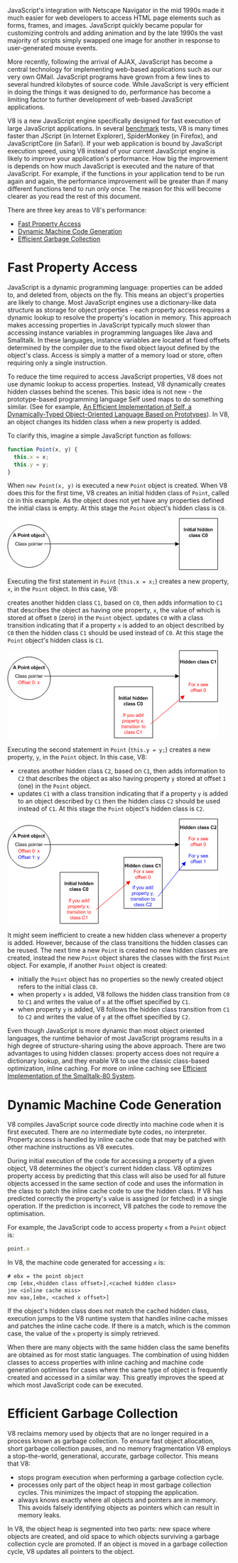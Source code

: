 JavaScript's integration with Netscape Navigator in the mid 1990s made it much easier for web developers to access HTML page elements such as forms, frames, and images. JavaScript quickly became popular for customizing controls and adding animation and by the late 1990s the vast majority of scripts simply swapped one image for another in response to user-generated mouse events.

More recently, following the arrival of AJAX, JavaScript has become a central technology for implementing web-based applications such as our very own GMail. JavaScript programs have grown from a few lines to several hundred kilobytes of source code. While JavaScript is very efficient in doing the things it was designed to do, performance has become a limiting factor to further development of web-based JavaScript applications.

V8 is a new JavaScript engine specifically designed for fast execution of large JavaScript applications. In several [benchmark](https://developers.google.com/v8/benchmarks) tests, V8 is many times faster than JScript (in Internet Explorer), SpiderMonkey (in Firefox), and JavaScriptCore (in Safari). If your web application is bound by JavaScript execution speed, using V8 instead of your current JavaScript engine is likely to improve your application's performance. How big the improvement is depends on how much JavaScript is executed and the nature of that JavaScript. For example, if the functions in your application tend to be run again and again, the performance improvement will be greater than if many different functions tend to run only once. The reason for this will become clearer as you read the rest of this document.

There are three key areas to V8's performance:

- [Fast Property Access](#fast-property-access)
- [Dynamic Machine Code Generation](#dynamic-machine-code-generation)
- [Efficient Garbage Collection](#efficient-garbage-collection)

# Fast Property Access

JavaScript is a dynamic programming language: properties can be added to, and deleted from, objects on the fly. This means an object's properties are likely to change. Most JavaScript engines use a dictionary-like data structure as storage for object properties - each property access requires a dynamic lookup to resolve the property's location in memory. This approach makes accessing properties in JavaScript typically much slower than accessing instance variables in programming languages like Java and Smalltalk. In these languages, instance variables are located at fixed offsets determined by the compiler due to the fixed object layout defined by the object's class. Access is simply a matter of a memory load or store, often requiring only a single instruction.

To reduce the time required to access JavaScript properties, V8 does not use dynamic lookup to access properties. Instead, V8 dynamically creates hidden classes behind the scenes. This basic idea is not new - the prototype-based programming language Self used maps to do something similar. (See for example, [An Efficient Implementation of Self, a Dynamically-Typed Object-Oriented Language Based on Prototypes](http://research.sun.com/self/papers/implementation.html)). In V8, an object changes its hidden class when a new property is added.

To clarify this, imagine a simple JavaScript function as follows:

```js
function Point(x, y) {
  this.x = x;
  this.y = y;
}
```

When `new Point(x, y)` is executed a new `Point` object is created. When V8 does this for the first time, V8 creates an initial hidden class of `Point`, called `C0` in this example. As the object does not yet have any properties defined the initial class is empty. At this stage the `Point` object's hidden class is `C0`.

![](images/map_trans_a.png)

Executing the first statement in `Point` (`this.x = x;`) creates a new property, `x`, in the `Point` object. In this case, V8:

creates another hidden class `C1`, based on `C0`, then adds information to `C1` that describes the object as having one property, `x`, the value of which is stored at offset `0` (zero) in the `Point` object.
updates `C0` with a class transition indicating that if a property `x` is added to an object described by `C0` then the hidden class `C1` should be used instead of `C0`. At this stage the `Point` object's hidden class is `C1`.

![](images/map_trans_b.png)

Executing the second statement in `Point` (`this.y = y;`) creates a new property, `y`, in the `Point` object. In this case, V8:

- creates another hidden class `C2`, based on `C1`, then adds information to `C2` that describes the object as also having property `y` stored at offset `1` (one) in the `Point` object.
- updates `C1` with a class transition indicating that if a property `y` is added to an object described by `C1` then the hidden class `C2` should be used instead of `C1`. At this stage the `Point` object's hidden class is `C2`.

![](images/map_trans_c.png)

It might seem inefficient to create a new hidden class whenever a property is added. However, because of the class transitions the hidden classes can be reused. The next time a new `Point` is created no new hidden classes are created, instead the new `Point` object shares the classes with the first `Point` object. For example, if another `Point` object is created:

- initially the `Point` object has no properties so the newly created object refers to the initial class `C0`.
- when property `x` is added, V8 follows the hidden class transition from `C0` to `C1` and writes the value of `x` at the offset specified by `C1`.
- when property `y` is added, V8 follows the hidden class transition from `C1` to `C2` and writes the value of `y` at the offset specified by `C2`.

Even though JavaScript is more dynamic than most object oriented languages, the runtime behavior of most JavaScript programs results in a high degree of structure-sharing using the above approach. There are two advantages to using hidden classes: property access does not require a dictionary lookup, and they enable V8 to use the classic class-based optimization, inline caching. For more on inline caching see [Efficient Implementation of the Smalltalk-80 System](http://portal.acm.org/citation.cfm?id=800017.800542).

# Dynamic Machine Code Generation

V8 compiles JavaScript source code directly into machine code when it is first executed. There are no intermediate byte codes, no interpreter. Property access is handled by inline cache code that may be patched with other machine instructions as V8 executes.

During initial execution of the code for accessing a property of a given object, V8 determines the object's current hidden class. V8 optimizes property access by predicting that this class will also be used for all future objects accessed in the same section of code and uses the information in the class to patch the inline cache code to use the hidden class. If V8 has predicted correctly the property's value is assigned (or fetched) in a single operation. If the prediction is incorrect, V8 patches the code to remove the optimisation.

For example, the JavaScript code to access property `x` from a `Point` object is:
```js
point.x
```

In V8, the machine code generated for accessing `x` is:

```Assembly
# ebx = the point object
cmp [ebx,<hidden class offset>],<cached hidden class>
jne <inline cache miss>
mov eax,[ebx, <cached x offset>]
```

If the object's hidden class does not match the cached hidden class, execution jumps to the V8 runtime system that handles inline cache misses and patches the inline cache code. If there is a match, which is the common case, the value of the `x` property is simply retrieved.

When there are many objects with the same hidden class the same benefits are obtained as for most static languages. The combination of using hidden classes to access properties with inline caching and machine code generation optimises for cases where the same type of object is frequently created and accessed in a similar way. This greatly improves the speed at which most JavaScript code can be executed.

# Efficient Garbage Collection

V8 reclaims memory used by objects that are no longer required in a process known as garbage collection. To ensure fast object allocation, short garbage collection pauses, and no memory fragmentation V8 employs a stop-the-world, generational, accurate, garbage collector. This means that V8:

- stops program execution when performing a garbage collection cycle.
- processes only part of the object heap in most garbage collection cycles. This minimizes the impact of stopping the application.
- always knows exactly where all objects and pointers are in memory. This avoids falsely identifying objects as pointers which can result in memory leaks.

In V8, the object heap is segmented into two parts: new space where objects are created, and old space to which objects surviving a garbage collection cycle are promoted. If an object is moved in a garbage collection cycle, V8 updates all pointers to the object.